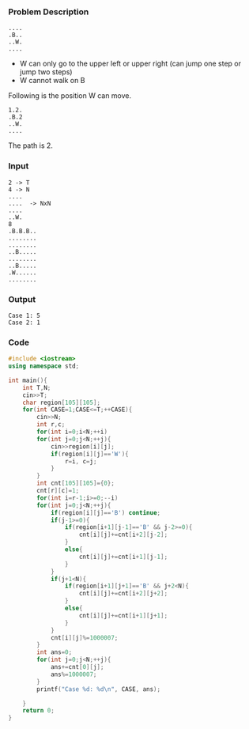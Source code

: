 ### Problem Description
```
....
.B..
..W.
....
```
* W can only go to the upper left or upper right (can jump one step or jump two steps)
* W cannot walk on B

Following is the position  W can move.   
```
1.2.
.B.2
..W.
....
```
The path is 2.  
### Input
```
2 -> T
4 -> N 
....
....  -> NxN
....
..W.
8
.B.B.B..
........
........
..B.....
........
..B.....
.W......
........
```
### Output
```
Case 1: 5
Case 2: 1
```
### Code
```cpp
#include <iostream>
using namespace std;

int main(){
	int T,N;
	cin>>T;
	char region[105][105];
	for(int CASE=1;CASE<=T;++CASE){
		cin>>N;
		int r,c;
		for(int i=0;i<N;++i)
		for(int j=0;j<N;++j){
			cin>>region[i][j];
			if(region[i][j]=='W'){
				r=i, c=j;
			}
		}
		int cnt[105][105]={0};
		cnt[r][c]=1;
		for(int i=r-1;i>=0;--i)
		for(int j=0;j<N;++j){
			if(region[i][j]=='B') continue;
			if(j-1>=0){
				if(region[i+1][j-1]=='B' && j-2>=0){
					cnt[i][j]+=cnt[i+2][j-2];
				}
				else{
					cnt[i][j]+=cnt[i+1][j-1];
				}
			}
			if(j+1<N){
				if(region[i+1][j+1]=='B' && j+2<N){
					cnt[i][j]+=cnt[i+2][j+2];
				}
				else{
					cnt[i][j]+=cnt[i+1][j+1];
				}
			}
			cnt[i][j]%=1000007;
		}
		int ans=0;
		for(int j=0;j<N;++j){
			ans+=cnt[0][j];
			ans%=1000007;
		}
		printf("Case %d: %d\n", CASE, ans);

	}
	return 0;
}
```
